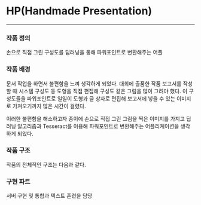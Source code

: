 # HP(Handmade Presentation)
---------------

### 작품 정의
손으로 직접 그린 구성도를 딥러닝을 통해 파워포인트로 변환해주는 어플

### 작품 배경
문서 작업을 하면서 불편함을 느껴 생각하게 되었다. 대회에 출품한 작품 보고서를 작성할 때 시스템 구성도 등 도형을 직접 편집해 구성도 같은 그림을 많이 그려야 했다. 
이 구성도들을 파워포인트로 일일이 도형과 글 상자로 편집해 보고서에 넣을 수 있는 이미지로 가져오기까지 많은 시간이 걸렸다.

이러한 불편함을 해소하고자 종이에 손으로 직접 그린 그림을 찍은 이미지를 가지고 딥러닝 알고리즘과 Tesseract를 이용해 파워포인트로 변환해주는 어플리케이션을 생각하게 되었다.

### 작품 구조
작품의 전체적인 구조는 다음과 같다.



### 구현 파트
서버 구현 및 통합과 텍스트 훈련을 담당

